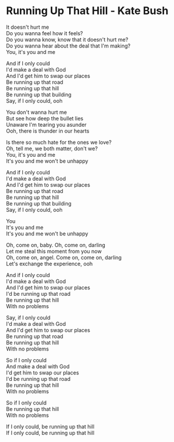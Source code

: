 # Running Up That Hill - Kate Bush

It doesn't hurt me\
Do you wanna feel how it feels?\
Do you wanna know, know that it doesn't hurt me?\
Do you wanna hear about the deal that I'm making?\
You, it's you and me

And if I only could\
I'd make a deal with God\
And I'd get him to swap our places\
Be running up that road\
Be running up that hill\
Be running up that building\
Say, if I only could, ooh

You don't wanna hurt me\
But see how deep the bullet lies\
Unaware I'm tearing you asunder\
Ooh, there is thunder in our hearts

Is there so much hate for the ones we love?\
Oh, tell me, we both matter, don't we?\
You, it's you and me\
It's you and me won't be unhappy

And if I only could\
I'd make a deal with God\
And I'd get him to swap our places\
Be running up that road\
Be running up that hill\
Be running up that building\
Say, if I only could, ooh

You\
It's you and me\
It's you and me won't be unhappy

Oh, come on, baby. Oh, come on, darling\
Let me steal this moment from you now\
Oh, come on, angel. Come on, come on, darling\
Let's exchange the experience, ooh

And if I only could\
I'd make a deal with God\
And I'd get him to swap our places\
I'd be running up that road\
Be running up that hill\
With no problems

Say, if I only could\
I'd make a deal with God\
And I'd get him to swap our places\
Be running up that road\
Be running up that hill\
With no problems

So if I only could\
And make a deal with God\
I'd get him to swap our places\
I'd be running up that road\
Be running up that hill\
With no problems

So if I only could\
Be running up that hill\
With no problems

If I only could, be running up that hill\
If I only could, be running up that hill